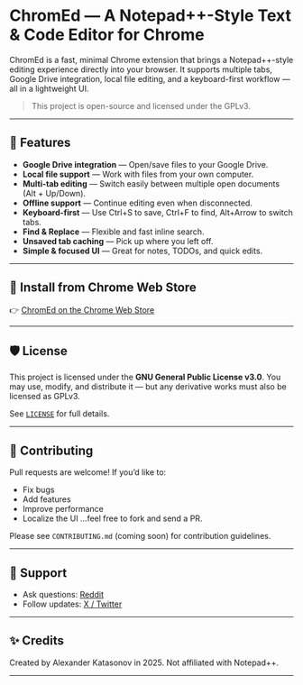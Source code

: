 # ChromEd — A Notepad++-Style Text & Code Editor for Chrome

ChromEd is a fast, minimal Chrome extension that brings a Notepad++-style editing experience directly into your browser. It supports multiple tabs, Google Drive integration, local file editing, and a keyboard-first workflow — all in a lightweight UI.

> This project is open-source and licensed under the GPLv3.

---

## 🚀 Features

* **Google Drive integration** — Open/save files to your Google Drive.
* **Local file support** — Work with files from your own computer.
* **Multi-tab editing** — Switch easily between multiple open documents (Alt + Up/Down).
* **Offline support** — Continue editing even when disconnected.
* **Keyboard-first** — Use Ctrl+S to save, Ctrl+F to find, Alt+Arrow to switch tabs.
* **Find & Replace** — Flexible and fast inline search.
* **Unsaved tab caching** — Pick up where you left off.
* **Simple & focused UI** — Great for notes, TODOs, and quick edits.

---

## 🧩 Install from Chrome Web Store

👉 [ChromEd on the Chrome Web Store](https://chrome.google.com/webstore/detail/gjpealfnbgbllonnhhcgmfbccedcjena)

---

## 🛡 License

This project is licensed under the **GNU General Public License v3.0**.
You may use, modify, and distribute it — but any derivative works must also be licensed as GPLv3.

See [`LICENSE`](./LICENSE) for full details.

---

## 🤝 Contributing

Pull requests are welcome! If you’d like to:

* Fix bugs
* Add features
* Improve performance
* Localize the UI
  …feel free to fork and send a PR.

Please see `CONTRIBUTING.md` (coming soon) for contribution guidelines.

---

## 💬 Support

* Ask questions: [Reddit](https://www.reddit.com/r/chromedapp)
* Follow updates: [X / Twitter](https://x.com/chromedapp)

---

## ✨ Credits

Created by Alexander Katasonov in 2025.
Not affiliated with Notepad++.

---
